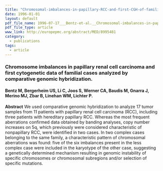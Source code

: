 ```yaml
---
title: "Chromosomal-imbalances-in-papillary-RCC-and-first-CGH-of-familial-cases"
date: 1996-01-01
layout: default
pdf_file_name: 1996-07-17___Bentz-et-al.__Chromosomal-imbalances-in-papillary-RCC-and-first-CGH-of-familial-cases__Cytogenet-Cell-Genet.pdf
pdf_file_type: article
www_link: http://europepmc.org/abstract/MED/8995481
category:
  - publications
tags:
  - article
---
```


### Chromosome imbalances in papillary renal cell carcinoma and first cytogenetic data of familial cases analyzed by comparative genomic hybridization.
#### Bentz M, Bergerheim US, Li C, Joos S, Werner CA, Baudis M, Gnarra J, Merino MJ, Zbar B, Linehan WM, Lichter P.

**Abstract** We used comparative genomic hybridization to analyze 17 tumor samples from 11 patients with papillary renal cell carcinoma (RCC), including three patients with hereditary papillary RCC. Whereas the most frequent aberrations confirmed data obtained by banding analyses, copy number increases on 5q, which previously were considered characteristic of nonpapillary RCC, were identified in two cases. In two complex cases belonging to the same family, a characteristic pattern of chromosomal aberrations was found: five of the six imbalances present in the less complex case were included in the karyotype of the other case, suggesting a genetically determined mechanism resulting in genomic instability of specific chromosomes or chromosomal subregions and/or selection of specific mutations.

